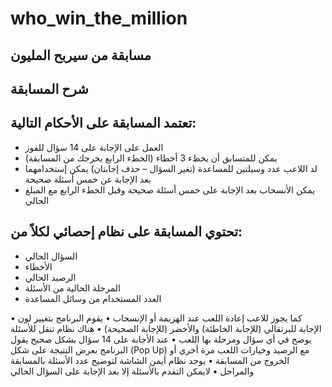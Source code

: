 # who_win_the_million
  
## مسابقة من سيربح المليون
## شرح المسابقة
## تعتمد المسابقة على الأحكام التالية:
-	العمل على الإجابة على 14 سؤال للفوز
-	يمكن للمتسابق أن يخطء 3 أخطاء (الخطء الرابع يخرجك من المسابقة)
-	لد اللاعب عدد وسيلتين للمساعدة (تغير السؤال – حذف إجابتان) يمكن إستخدامهما بعد الإجابة عن خمس أسئلة صحيحة
-	يمكن الأنسحاب بعد الإجابة على خمس أسئلة صحيحة وقبل الخطء الرابع مع المبلغ الحالي

## تحتوي المسابقة على نظام إحصائي لكلاً من:
-	السؤال الحالي
-	الأخطاء
-	الرصيد الحالي
-	المرحلة الحالية من الأسئلة
-	العدد المستخدام من وسائل المساعدة

•	كما يجوز للاعب إعادة اللعب عند الهزيمة أو الإنسحاب
•	يقوم البرنامج بتغيير لون الإجابة للبرتقالي (للإجابة الخاطئة) والأخضر (للإجابة الصحيحة)
•	هناك نظام تنقل للأسئلة يوضح في أي سؤال ومرحلة بها اللعب
•	عند الأجابة على 14 سؤال بشكل صحيح يقول البرنامج بعرض النتيجة على شكل 
    (Pop Up) مع الرصيد وخيارات اللعب مرة أخري أو الخروج من المسابقة
•	يوجد نظام أيمن الشاشة لتوضيح عدد الأسئلة بالمسابقة والمراحل
•	لايمكن التقدم بالأسئلة إلا بعد الإجابة على السؤال الحالي


